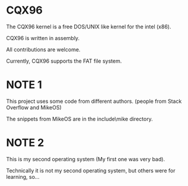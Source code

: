 CQX96
=====

The CQX96 kernel is a free DOS/UNIX like kernel for the intel (x86).


CQX96 is written in assembly.

All contributions are welcome.




Currently, CQX96 supports the FAT file system.

NOTE 1
======

This project uses some code from different authors. (people from Stack Overflow and MikeOS)


The snippets from MikeOS are in the include\mike directory.

NOTE 2
======

This is my second operating system (My first one was very bad).

Technically it is not my second operating system, but others were for learning, so...

